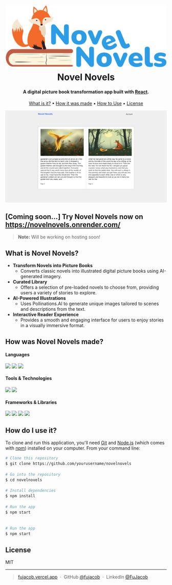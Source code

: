 <h1 align="center">
  <br>
  <a href="https://fujacob.vercel.app/"><img src="https://raw.githubusercontent.com/FuJacob/NovelNovels/463b88f5fda75ba97f84fc3625ebc0fea4870767/Novel%20Novels.svg" alt="Novel Novels" width="600"></a>
  <br>
  Novel Novels
  <br>
</h1>

<h4 align="center">A digital picture book transformation app built with <a href="https://react.dev/" target="_blank">React</a>.</h4>

<p align="center">
<a href="#key-features">What is it?</a> •
  <a href="#how-made">How it was made</a> •
  <a href="#how-to-use">How to Use</a> •
  <a href="#license">License</a>
</p>

![screenshot](https://github.com/FuJacob/NovelNovels/blob/main/original.png?raw=true)

## [Coming soon...] Try Novel Novels now on <a href="https://novelnovels.onrender.com/" target="_blank"> https://novelnovels.onrender.com/</a>

> **Note:**
> Will be working on hosting soon!


## What is Novel Novels?
<div id="key-features" />

* **Transform Novels into Picture Books**  
  - Converts classic novels into illustrated digital picture books using AI-generated imagery.
* **Curated Library**  
  - Offers a selection of pre-loaded novels to choose from, providing users a variety of stories to explore.
* **AI-Powered Illustrations**  
  - Uses Pollinations.AI to generate unique images tailored to scenes and descriptions from the text.
* **Interactive Reader Experience**  
  - Provides a smooth and engaging interface for users to enjoy stories in a visually immersive format.


## How was Novel Novels made?

#### Languages
<p id="how-made">

  <img src="https://img.shields.io/badge/javascript-%23323330.svg?style=for-the-badge&logo=javascript&logoColor=%23F7DF1E">
  <img src="https://img.shields.io/badge/html5-%23E34F26.svg?style=for-the-badge&logo=html5&logoColor=white">
  <img src="https://img.shields.io/badge/css3-%231572B6.svg?style=for-the-badge&logo=css3&logoColor=white">
</p>

#### Tools & Technologies
<p>
  <img src="https://img.shields.io/badge/git-%23F05033.svg?style=for-the-badge&logo=git&logoColor=white"/>
   <img src="https://img.shields.io/badge/Figma-F24E1E.svg?style=for-the-badge&logo=Figma&logoColor=white"> </p>
  
#### Frameworks & Libraries
<p>
  <img src="https://img.shields.io/badge/node.js-6DA55F?style=for-the-badge&logo=node.js&logoColor=white"/>
  <img src="https://img.shields.io/badge/React-%2320232a.svg?style=for-the-badge&logo=react&logoColor=%2361DAFB"/>
  <img src="https://img.shields.io/badge/Express.js-000000?style=for-the-badge&logo=express&logoColor=white"/>
  <img src="https://img.shields.io/badge/Tailwind%20CSS-06B6D4.svg?style=for-the-badge&logo=Tailwind-CSS&logoColor=white">
</p>


## How do I use it?
<div id="how-to-use" />

To clone and run this application, you'll need [Git](https://git-scm.com) and [Node.js](https://nodejs.org/en/download/) (which comes with [npm](http://npmjs.com)) installed on your computer. From your command line:

```bash
# Clone this repository
$ git clone https://github.com/yourusername/novelnovels

# Go into the repository
$ cd novelnovels

# Install dependencies
$ npm install

# Run the app
$ npm start


# Run the app
$ npm start
```


## License
<span id="license" />
MIT

---

> [fujacob.vercel.app](https://fujacob.vercel.app/) &nbsp;&middot;&nbsp;
> GitHub [@fujacob](https://github.com/fujacob) &nbsp;&middot;&nbsp;
> LinkedIn [@FuJacob](https://www.linkedin.com/in/fujacob/)

